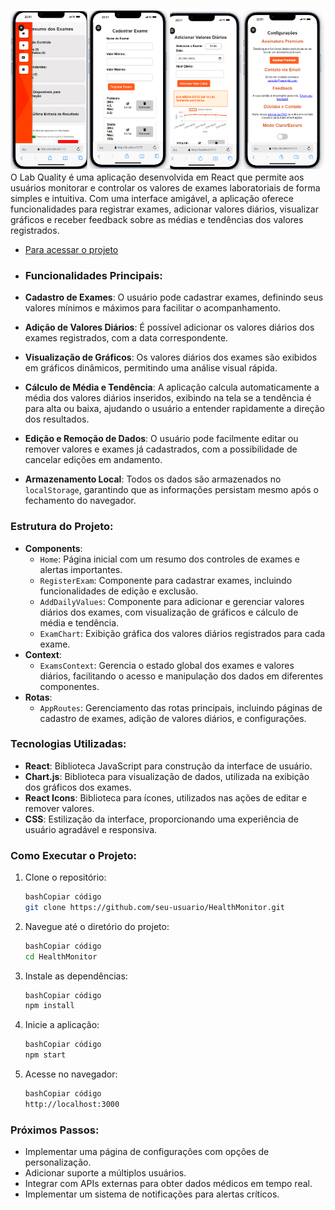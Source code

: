 ![Logo do projeto](https://raw.githubusercontent.com/LandGabriel/Lab-quality/main/LabQuality/labQuality/src/assets/Lab-image.png)
O Lab Quality é uma aplicação desenvolvida em React que permite aos usuários monitorar e controlar os valores de exames laboratoriais de forma simples e intuitiva. Com uma interface amigável, a aplicação oferece funcionalidades para registrar exames, adicionar valores diários, visualizar gráficos e receber feedback sobre as médias e tendências dos valores registrados.

- [Para acessar o projeto](https://lab-quality.vercel.app/)
- ### Funcionalidades Principais:

- **Cadastro de Exames**: O usuário pode cadastrar exames, definindo seus valores mínimos e máximos para facilitar o acompanhamento.
- **Adição de Valores Diários**: É possível adicionar os valores diários dos exames registrados, com a data correspondente.
- **Visualização de Gráficos**: Os valores diários dos exames são exibidos em gráficos dinâmicos, permitindo uma análise visual rápida.
- **Cálculo de Média e Tendência**: A aplicação calcula automaticamente a média dos valores diários inseridos, exibindo na tela se a tendência é para alta ou baixa, ajudando o usuário a entender rapidamente a direção dos resultados.
- **Edição e Remoção de Dados**: O usuário pode facilmente editar ou remover valores e exames já cadastrados, com a possibilidade de cancelar edições em andamento.
- **Armazenamento Local**: Todos os dados são armazenados no `localStorage`, garantindo que as informações persistam mesmo após o fechamento do navegador.

### Estrutura do Projeto:

- **Components**:
    - `Home`: Página inicial com um resumo dos controles de exames e alertas importantes.
    - `RegisterExam`: Componente para cadastrar exames, incluindo funcionalidades de edição e exclusão.
    - `AddDailyValues`: Componente para adicionar e gerenciar valores diários dos exames, com visualização de gráficos e cálculo de média e tendência.
    - `ExamChart`: Exibição gráfica dos valores diários registrados para cada exame.
- **Context**:
    - `ExamsContext`: Gerencia o estado global dos exames e valores diários, facilitando o acesso e manipulação dos dados em diferentes componentes.
- **Rotas**:
    - `AppRoutes`: Gerenciamento das rotas principais, incluindo páginas de cadastro de exames, adição de valores diários, e configurações.

### Tecnologias Utilizadas:

- **React**: Biblioteca JavaScript para construção da interface de usuário.
- **Chart.js**: Biblioteca para visualização de dados, utilizada na exibição dos gráficos dos exames.
- **React Icons**: Biblioteca para ícones, utilizados nas ações de editar e remover valores.
- **CSS**: Estilização da interface, proporcionando uma experiência de usuário agradável e responsiva.

### Como Executar o Projeto:

1. Clone o repositório:
    
    ```bash
    bashCopiar código
    git clone https://github.com/seu-usuario/HealthMonitor.git
    
    ```
    
2. Navegue até o diretório do projeto:
    
    ```bash
    bashCopiar código
    cd HealthMonitor
    
    ```
    
3. Instale as dependências:
    
    ```bash
    bashCopiar código
    npm install
    
    ```
    
4. Inicie a aplicação:
    
    ```bash
    bashCopiar código
    npm start
    
    ```
    
5. Acesse no navegador:
    
    ```bash
    bashCopiar código
    http://localhost:3000
    
    ```
    

### Próximos Passos:

- Implementar uma página de configurações com opções de personalização.
- Adicionar suporte a múltiplos usuários.
- Integrar com APIs externas para obter dados médicos em tempo real.
- Implementar um sistema de notificações para alertas críticos.
